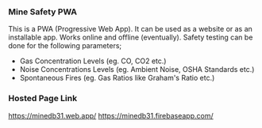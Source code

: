 ### **Mine Safety PWA**
This is a PWA (Progressive Web App). It can be used as a website or as an installable app.
Works online and offline (eventually).
Safety testing can be done for the following parameters;
* Gas Concentration Levels (eg. CO, CO2 etc.)
* Noise Concentrations Levels (eg. Ambient Noise, OSHA Standards etc.)
* Spontaneous Fires (eg. Gas Ratios like Graham's Ratio etc.)

### **Hosted Page Link**
https://minedb31.web.app/
https://minedb31.firebaseapp.com/
